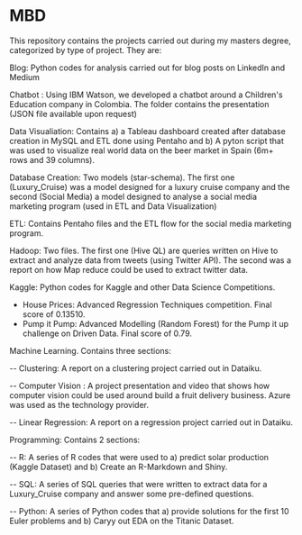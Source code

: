# MBD
This repository contains the projects carried out during my masters degree, categorized by type of project. They are:

Blog: Python codes for analysis carried out for blog posts on LinkedIn and Medium 

Chatbot : Using IBM Watson, we developed a chatbot around a Children's Education company in Colombia. The folder contains the presentation (JSON file available upon request)

Data Visualiation: Contains a) a Tableau dashboard created after database creation in MySQL and ETL done using Pentaho and b) A pyton script that was used to visualize real world data on the beer market in Spain (6m+ rows and 39 columns). 

Database Creation: Two models (star-schema). The first one (Luxury_Cruise) was a model designed for a luxury cruise company and the second (Social Media) a model designed to analyse a social media marketing program (used in ETL and Data Visualization)

ETL: Contains Pentaho files and the ETL flow for the social media marketing program. 

Hadoop: Two files. The first one (Hive QL) are queries written on Hive to extract and analyze data from tweets (using Twitter API). The second was a report on how Map reduce could be used to extract twitter data. 

Kaggle: Python codes for Kaggle and other Data Science Competitions.

- House Prices: Advanced Regression Techniques competition. Final score of 0.13510.
- Pump it Pump: Advanced Modelling (Random Forest) for the Pump it up challenge on Driven Data. Final score of 0.79.

Machine Learning. Contains three sections:

-- Clustering: A report on a clustering project carried out in Dataiku.  

-- Computer Vision : A project presentation and video that shows how computer vision could be used around build a fruit delivery business.                     Azure was used as the technology provider. 

-- Linear Regression: A report on a regression project carried out in Dataiku. 

Programming: Contains 2 sections:

-- R: A series of R codes that were used to a) predict solar production (Kaggle Dataset) and b) Create an R-Markdown and Shiny. 

-- SQL: A series of SQL queries that were written to extract data for a Luxury_Cruise company and answer some pre-defined questions.

-- Python: A series of Python codes that a) provide solutions for the first 10 Euler problems and b) Caryy out EDA on the Titanic Dataset. 

